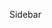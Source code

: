 Sidebar
<script type="text/javascript"><!--
google_ad_client = "ca-pub-0674525975520699";
/* KumanAsiaSidebarTop */
google_ad_slot = "7420154725";
google_ad_width = 300;
google_ad_height = 250;
//-->
</script>
<script type="text/javascript"
src="http://pagead2.googlesyndication.com/pagead/show_ads.js">
</script>
